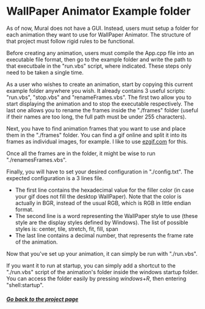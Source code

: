 
# WallPaper Animator Example folder

As of now, Mural does not have a GUI. Instead, users must setup a folder for each animation they want to use for WallPaper Animator. The structure of that project must follow rigid rules to be functional.

Before creating any animation, users must compile the App.cpp file into an executable file format, then go to the example folder and write the path to that executbale in the "run.vbs" script, where indicated. These steps only need to be taken a single time.

As a user who wishes to create an animation, start by copying this current example folder anywhere you wish. It already contains 3 useful scripts: "run.vbs", "stop.vbs" and "renameFrames.vbs". The first two allow you to start displaying the animation and to stop the executable respectively. The last one allows you to rename the frames inside the "./frames" folder (useful if their names are too long, the full path must be under 255 characters).

Next, you have to find animation frames that you want to use and place them in the "./frames" folder. You can find a gif online and split it into its frames as individual images, for example. I like to use [ezgif.com](https://ezgif.com/) for this.

Once all the frames are in the folder, it might be wise to run "./renamesFrames.vbs".

Finally, you will have to set your desired configuration in "./config.txt". The expected configuration is a 3 lines file.
- The first line contains the hexadecimal value for the filler color (in case your gif does not fill the desktop WallPaper). Note that the color is actually in BGR, instead of the usual RGB, which is RGB in little endian format.
- The second line is a word representing the WallPaper style to use (these style are the display styles defined by Windows). The list of possible styles is: center, tile, stretch, fit, fill, span
- The last line contains a decimal number, that represents the frame rate of the animation.

Now that you've set up your animation, it can simply be run with "./run.vbs".

If you want it to run at startup, you can simply add a shortcut to the "./run.vbs" script of the animation's folder inside the windows startup folder. You can access the folder easily by pressing *windows*+*R*, then entering "shell:startup".

##### [Go back to the project page](../README.md)